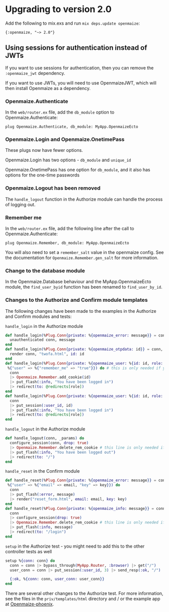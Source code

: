 # Upgrading to version 2.0

Add the following to mix.exs and run `mix deps.update openmaize`:

    {:openmaize, "~> 2.0"}

## Using sessions for authentication instead of JWTs

If you want to use sessions for authentication, then you can remove
the `:openmaize_jwt` dependency.

If you want to use JWTs, you will need to use OpenmaizeJWT, which will
then install Openmaize as a dependency.

### Openmaize.Authenticate

In the `web/router.ex` file, add the `db_module` option to Openmaize.Authenticate:

    plug Openmaize.Authenticate, db_module: MyApp.OpenmaizeEcto

### Openmaize.Login and Openmaize.OnetimePass

These plugs now have fewer options.

Openmaize.Login has two options - `db_module` and `unique_id`

Openmaize.OnetimePass has one option for `db_module`, and it
also has options for the one-time passwords

### Openmaize.Logout has been removed

The `handle_logout` function in the Authorize module can handle the
process of logging out.

### Remember me

In the `web/router.ex` file, add the following line after the
call to Openmaize.Authenticate:

    plug Openmaize.Remember, db_module: MyApp.OpenmaizeEcto

You will also need to set a `remember_salt` value in the openmaize config.
See the documentation for `Openmaize.Remember.gen_salt` for more information.

### Change to the database module

In the Openmaize.Database behaviour and the MyApp.OpenmaizeEcto module,
the `find_user_byid` function has been renamed to `find_user_by_id`.

### Changes to the Authorize and Confirm module templates

The following changes have been made to the examples in the Authorize
and Confirm modules and tests:

`handle_login` in the Authorize module

  ```elixir
  def handle_login(%Plug.Conn{private: %{openmaize_error: message}} = conn, _params) do
    unauthenticated conn, message
  end
  def handle_login(%Plug.Conn{private: %{openmaize_otpdata: id}} = conn, _) do # this is only needed if you use two factor authentication
    render conn, "twofa.html", id: id
  end
  def handle_login(%Plug.Conn{private: %{openmaize_user: %{id: id, role: role, remember: true}}} = conn,
   %{"user" => %{"remember_me" => "true"}}) do # this is only needed if you use remember me functionality
    conn
    |> Openmaize.Remember.add_cookie(id)
    |> put_flash(:info, "You have been logged in")
    |> redirect(to: @redirects[role])
  end
  def handle_login(%Plug.Conn{private: %{openmaize_user: %{id: id, role: role}}} = conn, _params) do
    conn
    |> put_session(:user_id, id)
    |> put_flash(:info, "You have been logged in")
    |> redirect(to: @redirects[role])
  end
  ```

`handle_logout` in the Authorize module

  ```elixir
  def handle_logout(conn, _params) do
    configure_session(conn, drop: true)
    |> Openmaize.Remember.delete_rem_cookie # this line is only needed if you use remember me functionality
    |> put_flash(:info, "You have been logged out")
    |> redirect(to: "/")
  end
  ```

`handle_reset` in the Confirm module

  ```elixir
  def handle_reset(%Plug.Conn{private: %{openmaize_error: message}} = conn,
   %{"user" => %{"email" => email, "key" => key}}) do
    conn
    |> put_flash(:error, message)
    |> render("reset_form.html", email: email, key: key)
  end
  def handle_reset(%Plug.Conn{private: %{openmaize_info: message}} = conn, _params) do
    conn
    |> configure_session(drop: true)
    |> Openmaize.Remember.delete_rem_cookie # this line is only needed if you use remember me functionality
    |> put_flash(:info, message)
    |> redirect(to: "/login")
  end
  ```

`setup` in the Authorize test - you might need to add this to the other controller tests as well

  ```elixir
  setup %{conn: conn} do
    conn = conn |> bypass_through(MyApp.Router, :browser) |> get("/")
    user_conn = conn |> put_session(:user_id, 3) |> send_resp(:ok, "/")

    {:ok, %{conn: conn, user_conn: user_conn}}
  end
  ```

There are several other changes to the Authorize test. For more information,
see the files in the `priv/templates/html` directory and / or the example app at
[Openmaize-phoenix](https://github.com/riverrun/openmaize-phoenix).
